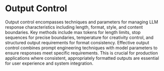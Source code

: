 # Output Control

Output control encompasses techniques and parameters for managing LLM response characteristics including length, format, style, and content boundaries. Key methods include max tokens for length limits, stop sequences for precise boundaries, temperature for creativity control, and structured output requirements for format consistency. Effective output control combines prompt engineering techniques with model parameters to ensure responses meet specific requirements. This is crucial for production applications where consistent, appropriately formatted outputs are essential for user experience and system integration.